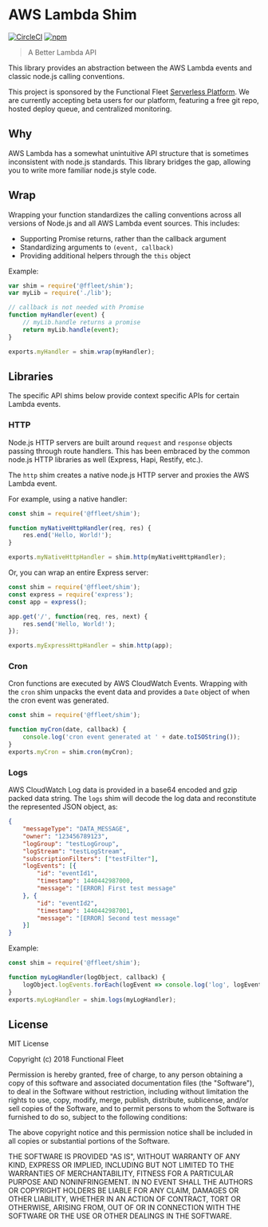 # AWS Lambda Shim

[![CircleCI](https://img.shields.io/circleci/project/github/ffleet/shim.svg)](#readme)
[![npm](https://img.shields.io/npm/v/@ffleet/shim.svg)](https://www.npmjs.com/package/@ffleet/shim)

> A Better Lambda API

This library provides an abstraction between the AWS Lambda events and classic node.js calling conventions.

This project is sponsored by the Functional Fleet [Serverless Platform](https://ffleet.io). We are currently accepting beta users for our platform, featuring a free git repo, hosted deploy queue, and centralized monitoring.

## Why

AWS Lambda has a somewhat unintuitive API structure that is sometimes inconsistent with node.js standards. This library bridges the gap, allowing you to write more familiar node.js style code.

## Wrap

Wrapping your function standardizes the calling conventions across all versions of Node.js and all AWS Lambda event sources. This includes:

* Supporting Promise returns, rather than the callback argument
* Standardizing arguments to `(event, callback)`
* Providing additional helpers through the `this` object

Example:
```js
var shim = require('@ffleet/shim');
var myLib = require('./lib');

// callback is not needed with Promise
function myHandler(event) {
	// myLib.handle returns a promise
	return myLib.handle(event);
}

exports.myHandler = shim.wrap(myHandler);
```

## Libraries

The specific API shims below provide context specific APIs for certain Lambda events.

### HTTP

Node.js HTTP servers are built around `request` and `response` objects passing through route handlers. This has been embraced by the common node.js HTTP libraries as well (Express, Hapi, Restify, etc.).

The `http` shim creates a native node.js HTTP server and proxies the AWS Lambda event.

For example, using a native handler:
```js
const shim = require('@ffleet/shim');

function myNativeHttpHandler(req, res) {
	res.end('Hello, World!');
}

exports.myNativeHttpHandler = shim.http(myNativeHttpHandler);
```

Or, you can wrap an entire Express server:
```js
const shim = require('@ffleet/shim');
const express = require('express');
const app = express();

app.get('/', function(req, res, next) {
	res.send('Hello, World!');
});

exports.myExpressHttpHandler = shim.http(app);
```

### Cron

Cron functions are executed by AWS CloudWatch Events. Wrapping with the `cron` shim unpacks the event data and provides a `Date` object of when the cron event was generated.

```js
const shim = require('@ffleet/shim');

function myCron(date, callback) {
	console.log('cron event generated at ' + date.toISOString());
}
exports.myCron = shim.cron(myCron);
```

### Logs

AWS CloudWatch Log data is provided in a base64 encoded and gzip packed data string. The `logs` shim will decode the log data and reconstitute the represented JSON object, as:

```json
{
	"messageType": "DATA_MESSAGE",
	"owner": "123456789123",
	"logGroup": "testLogGroup",
	"logStream": "testLogStream",
	"subscriptionFilters": ["testFilter"],
	"logEvents": [{
		"id": "eventId1",
		"timestamp": 1440442987000,
		"message": "[ERROR] First test message"
	}, {
		"id": "eventId2",
		"timestamp": 1440442987001,
		"message": "[ERROR] Second test message"
	}]
}
```

Example:
```js
const shim = require('@ffleet/shim');

function myLogHandler(logObject, callback) {
	logObject.logEvents.forEach(logEvent => console.log('log', logEvent));
}
exports.myLogHandler = shim.logs(myLogHandler);
```

## License

MIT License

Copyright (c) 2018 Functional Fleet

Permission is hereby granted, free of charge, to any person obtaining a copy
of this software and associated documentation files (the "Software"), to deal
in the Software without restriction, including without limitation the rights
to use, copy, modify, merge, publish, distribute, sublicense, and/or sell
copies of the Software, and to permit persons to whom the Software is
furnished to do so, subject to the following conditions:

The above copyright notice and this permission notice shall be included in all
copies or substantial portions of the Software.

THE SOFTWARE IS PROVIDED "AS IS", WITHOUT WARRANTY OF ANY KIND, EXPRESS OR
IMPLIED, INCLUDING BUT NOT LIMITED TO THE WARRANTIES OF MERCHANTABILITY,
FITNESS FOR A PARTICULAR PURPOSE AND NONINFRINGEMENT. IN NO EVENT SHALL THE
AUTHORS OR COPYRIGHT HOLDERS BE LIABLE FOR ANY CLAIM, DAMAGES OR OTHER
LIABILITY, WHETHER IN AN ACTION OF CONTRACT, TORT OR OTHERWISE, ARISING FROM,
OUT OF OR IN CONNECTION WITH THE SOFTWARE OR THE USE OR OTHER DEALINGS IN THE
SOFTWARE.
